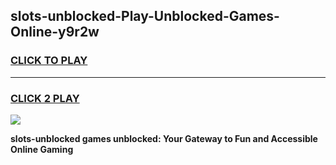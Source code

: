 
## slots-unblocked-Play-Unblocked-Games-Online-y9r2w
<h3>
<a href="https://premium76.site?title=slots-unblocked&ref=25A">CLICK TO PLAY</a></h3>
<hr>

<h3>
<a href="https://premium76.site?title=slots-unblocked&ref=25A">CLICK 2 PLAY</a>
  
</h3>

<a href="https://premium76.site?title=slots-unblocked&ref=25A"><img src="https://clearcache.store/games.png"></a>


**slots-unblocked games unblocked: Your Gateway to Fun and Accessible Online Gaming**
